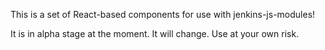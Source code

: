 This is a set of React-based components for use with jenkins-js-modules!

It is in alpha stage at the moment. It will change. Use at your own risk.

